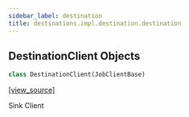 ```yaml
---
sidebar_label: destination
title: destinations.impl.destination.destination
---
```


## DestinationClient Objects

```python
class DestinationClient(JobClientBase)
```

[[view_source]](https://github.com/dlt-hub/dlt/blob/f0690715274590fc4cacf1165e3661aaa7af1c15/dlt/destinations/impl/destination/destination.py#L24)

Sink Client

